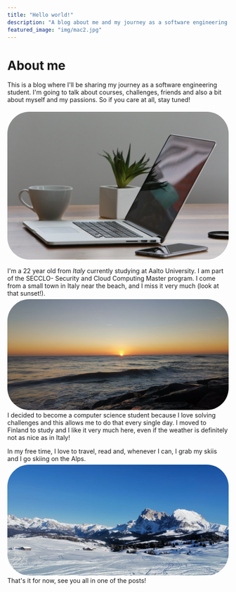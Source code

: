 ```yaml
---
title: "Hello world!"
description: "A blog about me and my journey as a software engineering student."
featured_image: "img/mac2.jpg"
---
```


# About me

This is a blog where I'll be sharing my journey as a software engineering student.
I'm going to talk about courses, challenges, friends and also a bit about myself and my passions.
So if you care at all, stay tuned!

<img src="img/mac.jpg" alt="Photo of a mac" style="border-radius: 50px; margin-top: 5px;"/>

I'm a 22 year old from _Italy_ currently studying at Aalto University. I am part of the SECCLO- Security and Cloud Computing Master program.
I come from a small town in Italy near the beach, and I miss it very much (look at that sunset!).
<img src="img/bg.jpg" alt="Sunset" style="border-radius: 50px; margin-top: 5px;"/>
I decided to become a computer science student because I love solving challenges and this allows me to do that every single day.
I moved to Finland to study and I like it very much here, even if the weather is definitely not as nice as in Italy!

In my free time, I love to travel, read and, whenever I can, I grab my skiis and I go skiing on the Alps.
<img src="img/alps.jpeg" alt="Alps" style="border-radius: 50px; margin-top: 5px;"/>
That's it for now, see you all in one of the posts!
